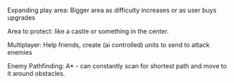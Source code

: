 
Expanding play area: Bigger area as difficulty increases or as user buys upgrades

Area to protect: like a castle or something in the center.

Multiplayer: Help friends, create (ai controlled) units to send to attack enemies

Enemy Pathfinding: A* - can constantly scan for shortest path and move to it around obstacles.
